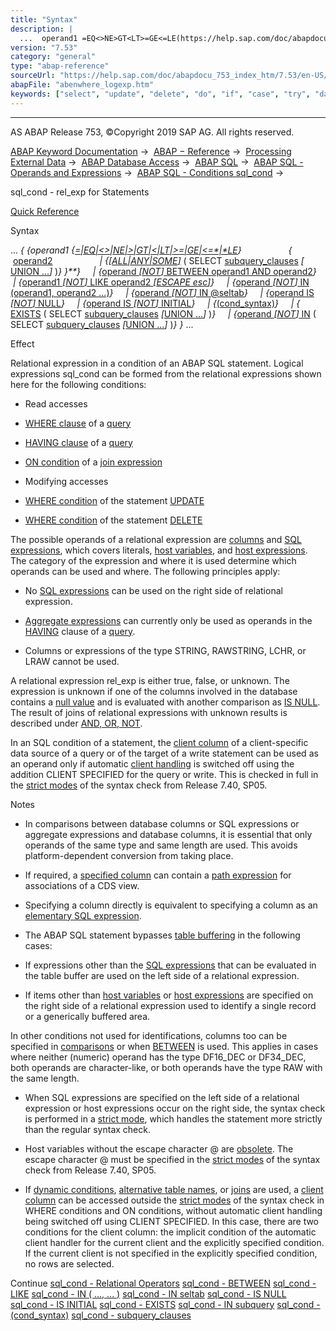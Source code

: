 ```yaml
---
title: "Syntax"
description: |
  ...  operand1 =EQ<>NE>GT<LT>=GE<=LE(https://help.sap.com/doc/abapdocu_753_index_htm/7.53/en-US/abenwhere_logexp_compare.htm)   operand2(https://help.sap.com/doc/abapdocu_753_index_htm/7.53/en-US/abenwhere_logexp_compare.htm)  ALLAN
version: "7.53"
category: "general"
type: "abap-reference"
sourceUrl: "https://help.sap.com/doc/abapdocu_753_index_htm/7.53/en-US/abenwhere_logexp.htm"
abapFile: "abenwhere_logexp.htm"
keywords: ["select", "update", "delete", "do", "if", "case", "try", "data", "abenwhere", "logexp"]
---
```


* * *

AS ABAP Release 753, ©Copyright 2019 SAP AG. All rights reserved.

[ABAP Keyword Documentation](https://help.sap.com/doc/abapdocu_753_index_htm/7.53/en-US/abenabap.htm) →  [ABAP − Reference](https://help.sap.com/doc/abapdocu_753_index_htm/7.53/en-US/abenabap_reference.htm) →  [Processing External Data](https://help.sap.com/doc/abapdocu_753_index_htm/7.53/en-US/abenabap_language_external_data.htm) →  [ABAP Database Access](https://help.sap.com/doc/abapdocu_753_index_htm/7.53/en-US/abenabap_sql.htm) →  [ABAP SQL](https://help.sap.com/doc/abapdocu_753_index_htm/7.53/en-US/abenopensql.htm) →  [ABAP SQL - Operands and Expressions](https://help.sap.com/doc/abapdocu_753_index_htm/7.53/en-US/abenopen_sql_operands.htm) →  [ABAP SQL - Conditions sql\_cond](https://help.sap.com/doc/abapdocu_753_index_htm/7.53/en-US/abenopen_sql_cond.htm) → 

sql\_cond - rel\_exp for Statements

[Quick Reference](https://help.sap.com/doc/abapdocu_753_index_htm/7.53/en-US/abensql_cond_shortref.htm)

Syntax

... *{* *{*operand1 *{*[\=*|*EQ*|*<>*|*NE*|*\>*|*GT*|*<*|*LT*|*\>=*|*GE*|*<=*|*LE](https://help.sap.com/doc/abapdocu_753_index_htm/7.53/en-US/abenwhere_logexp_compare.htm)*}*
                  *{*  [operand2](https://help.sap.com/doc/abapdocu_753_index_htm/7.53/en-US/abenwhere_logexp_compare.htm)
                  *|* *{*[*\[*ALL*|*ANY*|*SOME*\]*](https://help.sap.com/doc/abapdocu_753_index_htm/7.53/en-US/abenwhere_logexp_all_any_some.htm) ( SELECT [subquery\_clauses](https://help.sap.com/doc/abapdocu_753_index_htm/7.53/en-US/abenwhere_logexp_subquery.htm) *\[* [UNION ...](https://help.sap.com/doc/abapdocu_753_index_htm/7.53/en-US/abapunion.htm)*\]* )*}* *}**}*
    *|* *{*[operand *\[*NOT*\]* BETWEEN operand1 AND operand2](https://help.sap.com/doc/abapdocu_753_index_htm/7.53/en-US/abenwhere_logexp_interval.htm)*}*
    *|* *{*[operand1 *\[*NOT*\]* LIKE operand2 *\[*ESCAPE esc*\]*](https://help.sap.com/doc/abapdocu_753_index_htm/7.53/en-US/abenwhere_logexp_like.htm)*}*
    *|* *{*[operand *\[*NOT*\]* IN (operand1, operand2 ...)](https://help.sap.com/doc/abapdocu_753_index_htm/7.53/en-US/abenwhere_logexp_list.htm)*}*
    *|* *{*[operand *\[*NOT*\]* IN @seltab](https://help.sap.com/doc/abapdocu_753_index_htm/7.53/en-US/abenwhere_logexp_seltab.htm)*}*
    *|* *{*[operand IS *\[*NOT*\]* NULL](https://help.sap.com/doc/abapdocu_753_index_htm/7.53/en-US/abenwhere_logexp_null.htm)*}*
    *|* *{*[operand IS *\[*NOT*\]* INITIAL](https://help.sap.com/doc/abapdocu_753_index_htm/7.53/en-US/abenwhere_logexp_initial.htm)*}*
    *|* *{*[(cond\_syntax)](https://help.sap.com/doc/abapdocu_753_index_htm/7.53/en-US/abenwhere_logexp_dynamic.htm)*}*
    *|* *{* [EXISTS](https://help.sap.com/doc/abapdocu_753_index_htm/7.53/en-US/abenwhere_logexp_exists.htm) ( SELECT [subquery\_clauses](https://help.sap.com/doc/abapdocu_753_index_htm/7.53/en-US/abenwhere_logexp_subquery.htm) *\[*[UNION ...](https://help.sap.com/doc/abapdocu_753_index_htm/7.53/en-US/abapunion.htm)*\]* )*}*
    *|* *{*[operand *\[*NOT*\]* IN](https://help.sap.com/doc/abapdocu_753_index_htm/7.53/en-US/abenwhere_logexp_in_subquery.htm) ( SELECT [subquery\_clauses](https://help.sap.com/doc/abapdocu_753_index_htm/7.53/en-US/abenwhere_logexp_subquery.htm) *\[*[UNION ...](https://help.sap.com/doc/abapdocu_753_index_htm/7.53/en-US/abapunion.htm)*\]* )*}* *}* ...

Effect

Relational expression in a condition of an ABAP SQL statement. Logical expressions sql\_cond can be formed from the relational expressions shown here for the following conditions:

-   Read accesses

-   [WHERE clause](https://help.sap.com/doc/abapdocu_753_index_htm/7.53/en-US/abapwhere.htm) of a [query](https://help.sap.com/doc/abapdocu_753_index_htm/7.53/en-US/abenquery_glosry.htm "Glossary Entry")

-   [HAVING clause](https://help.sap.com/doc/abapdocu_753_index_htm/7.53/en-US/abaphaving_clause.htm) of a [query](https://help.sap.com/doc/abapdocu_753_index_htm/7.53/en-US/abenquery_glosry.htm "Glossary Entry")

-   [ON condition](https://help.sap.com/doc/abapdocu_753_index_htm/7.53/en-US/abapselect_join.htm) of a [join expression](https://help.sap.com/doc/abapdocu_753_index_htm/7.53/en-US/abenjoin_expression_glosry.htm "Glossary Entry")

-   Modifying accesses

-   [WHERE condition](https://help.sap.com/doc/abapdocu_753_index_htm/7.53/en-US/abapupdate_source.htm) of the statement [UPDATE](https://help.sap.com/doc/abapdocu_753_index_htm/7.53/en-US/abapupdate.htm)

-   [WHERE condition](https://help.sap.com/doc/abapdocu_753_index_htm/7.53/en-US/abapdelete_where.htm) of the statement [DELETE](https://help.sap.com/doc/abapdocu_753_index_htm/7.53/en-US/abapdelete_dbtab.htm)

The possible operands of a relational expression are [columns](https://help.sap.com/doc/abapdocu_753_index_htm/7.53/en-US/abenopen_sql_columns.htm) and [SQL expressions](https://help.sap.com/doc/abapdocu_753_index_htm/7.53/en-US/abapsql_expr.htm), which covers literals, [host variables](https://help.sap.com/doc/abapdocu_753_index_htm/7.53/en-US/abenopen_sql_host_variables.htm), and [host expressions](https://help.sap.com/doc/abapdocu_753_index_htm/7.53/en-US/abenopen_sql_host_expressions.htm). The category of the expression and where it is used determine which operands can be used and where. The following principles apply:

-   No [SQL expressions](https://help.sap.com/doc/abapdocu_753_index_htm/7.53/en-US/abensql_expression_glosry.htm "Glossary Entry") can be used on the right side of relational expression.

-   [Aggregate expressions](https://help.sap.com/doc/abapdocu_753_index_htm/7.53/en-US/abenaggregate_expression_glosry.htm "Glossary Entry") can currently only be used as operands in the [HAVING](https://help.sap.com/doc/abapdocu_753_index_htm/7.53/en-US/abaphaving_clause.htm) clause of a [query](https://help.sap.com/doc/abapdocu_753_index_htm/7.53/en-US/abenquery_glosry.htm "Glossary Entry").

-   Columns or expressions of the type STRING, RAWSTRING, LCHR, or LRAW cannot be used.

A relational expression rel\_exp is either true, false, or unknown. The expression is unknown if one of the columns involved in the database contains a [null value](https://help.sap.com/doc/abapdocu_753_index_htm/7.53/en-US/abennull_value_glosry.htm "Glossary Entry") and is evaluated with another comparison as [IS NULL](https://help.sap.com/doc/abapdocu_753_index_htm/7.53/en-US/abenwhere_logexp_null.htm). The result of joins of relational expressions with unknown results is described under [AND, OR, NOT](https://help.sap.com/doc/abapdocu_753_index_htm/7.53/en-US/abenwhere_logexp_andornot.htm).

In an SQL condition of a statement, the [client column](https://help.sap.com/doc/abapdocu_753_index_htm/7.53/en-US/abenclient_column_glosry.htm "Glossary Entry") of a client-specific data source of a query or of the target of a write statement can be used as an operand only if automatic [client handling](https://help.sap.com/doc/abapdocu_753_index_htm/7.53/en-US/abenclient_handling_glosry.htm "Glossary Entry") is switched off using the addition CLIENT SPECIFIED for the query or write. This is checked in full in the [strict modes](https://help.sap.com/doc/abapdocu_753_index_htm/7.53/en-US/abenopensql_strict_modes.htm) of the syntax check from Release 7.40, SP05.

Notes

-   In comparisons between database columns or SQL expressions or aggregate expressions and database columns, it is essential that only operands of the same type and same length are used. This avoids platform-dependent conversion from taking place.

-   If required, a [specified column](https://help.sap.com/doc/abapdocu_753_index_htm/7.53/en-US/abenopen_sql_columns.htm) can contain a [path expression](https://help.sap.com/doc/abapdocu_753_index_htm/7.53/en-US/abenopen_sql_path.htm) for associations of a CDS view.

-   Specifying a column directly is equivalent to specifying a column as an [elementary SQL expression](https://help.sap.com/doc/abapdocu_753_index_htm/7.53/en-US/abensql_elem.htm).

-   The ABAP SQL statement bypasses [table buffering](https://help.sap.com/doc/abapdocu_753_index_htm/7.53/en-US/abensap_buffering_glosry.htm "Glossary Entry") in the following cases:

-   If expressions other than the [SQL expressions](https://help.sap.com/doc/abapdocu_753_index_htm/7.53/en-US/abenbuffer_expressions.htm) that can be evaluated in the table buffer are used on the left side of a relational expression.

-   If items other than [host variables](https://help.sap.com/doc/abapdocu_753_index_htm/7.53/en-US/abenhost_variable_glosry.htm "Glossary Entry") or [host expressions](https://help.sap.com/doc/abapdocu_753_index_htm/7.53/en-US/abenhost_expression_glosry.htm "Glossary Entry") are specified on the right side of a relational expression used to identify a single record or a generically buffered area.

In other conditions not used for identifications, columns too can be specified in [comparisons](https://help.sap.com/doc/abapdocu_753_index_htm/7.53/en-US/abenwhere_logexp_compare.htm) or when [BETWEEN](https://help.sap.com/doc/abapdocu_753_index_htm/7.53/en-US/abenwhere_logexp_interval.htm) is used. This applies in cases where neither (numeric) operand has the type DF16\_DEC or DF34\_DEC, both operands are character-like, or both operands have the type RAW with the same length.

-   When SQL expressions are specified on the left side of a relational expression or host expressions occur on the right side, the syntax check is performed in a [strict mode](https://help.sap.com/doc/abapdocu_753_index_htm/7.53/en-US/abenopensql_strict_mode_750.htm), which handles the statement more strictly than the regular syntax check.

-   Host variables without the escape character @ are [obsolete](https://help.sap.com/doc/abapdocu_753_index_htm/7.53/en-US/abenopen_sql_hostvar_obsolete.htm). The escape character @ must be specified in the [strict modes](https://help.sap.com/doc/abapdocu_753_index_htm/7.53/en-US/abenopensql_strict_modes.htm) of the syntax check from Release 7.40, SP05.

-   If [dynamic conditions](https://help.sap.com/doc/abapdocu_753_index_htm/7.53/en-US/abenwhere_logexp_dynamic.htm), [alternative table names](https://help.sap.com/doc/abapdocu_753_index_htm/7.53/en-US/abapfrom_clause.htm), or [joins](https://help.sap.com/doc/abapdocu_753_index_htm/7.53/en-US/abapselect_join.htm) are used, a [client column](https://help.sap.com/doc/abapdocu_753_index_htm/7.53/en-US/abenclient_column_glosry.htm "Glossary Entry") can be accessed outside the [strict modes](https://help.sap.com/doc/abapdocu_753_index_htm/7.53/en-US/abenopensql_strict_modes.htm) of the syntax check in WHERE conditions and ON conditions, without automatic client handling being switched off using CLIENT SPECIFIED. In this case, there are two conditions for the client column: the implicit condition of the automatic client handler for the current client and the explicitly specified condition. If the current client is not specified in the explicitly specified condition, no rows are selected.
    

Continue
[sql\_cond - Relational Operators](https://help.sap.com/doc/abapdocu_753_index_htm/7.53/en-US/abenwhere_logexp_compare.htm)
[sql\_cond - BETWEEN](https://help.sap.com/doc/abapdocu_753_index_htm/7.53/en-US/abenwhere_logexp_interval.htm)
[sql\_cond - LIKE](https://help.sap.com/doc/abapdocu_753_index_htm/7.53/en-US/abenwhere_logexp_like.htm)
[sql\_cond - IN ( ..., ... )](https://help.sap.com/doc/abapdocu_753_index_htm/7.53/en-US/abenwhere_logexp_list.htm)
[sql\_cond - IN seltab](https://help.sap.com/doc/abapdocu_753_index_htm/7.53/en-US/abenwhere_logexp_seltab.htm)
[sql\_cond - IS NULL](https://help.sap.com/doc/abapdocu_753_index_htm/7.53/en-US/abenwhere_logexp_null.htm)
[sql\_cond - IS INITIAL](https://help.sap.com/doc/abapdocu_753_index_htm/7.53/en-US/abenwhere_logexp_initial.htm)
[sql\_cond - EXISTS](https://help.sap.com/doc/abapdocu_753_index_htm/7.53/en-US/abenwhere_logexp_exists.htm)
[sql\_cond - IN subquery](https://help.sap.com/doc/abapdocu_753_index_htm/7.53/en-US/abenwhere_logexp_in_subquery.htm)
[sql\_cond - (cond\_syntax)](https://help.sap.com/doc/abapdocu_753_index_htm/7.53/en-US/abenwhere_logexp_dynamic.htm)
[sql\_cond - subquery\_clauses](https://help.sap.com/doc/abapdocu_753_index_htm/7.53/en-US/abenwhere_logexp_subquery.htm)